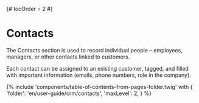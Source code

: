 {# tocOrder = 2 #}

# Contacts

The Contacts section is used to record individual people – employees, managers, or other contacts linked to customers. 

Each contact can be assigned to an existing customer, tagged, and filled with important information (emails, phone numbers, role in the company).


{% include 'components/table-of-contents-from-pages-folder.twig' with {
  'folder': 'en/user-guide/crm/contacts',
  'maxLevel': 2,
} %}
